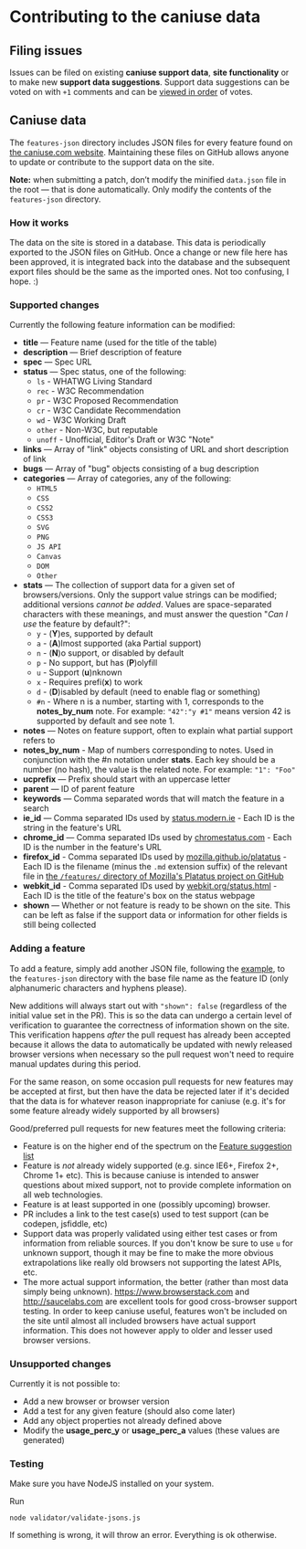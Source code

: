 # Contributing to the caniuse data

## Filing issues

Issues can be filed on existing **caniuse support data**, **site functionality** or to make new **support data suggestions**. Support data suggestions can be voted on with `+1` comments and can be [viewed in order](http://caniuse.com/issue-list) of votes.

## Caniuse data

The `features-json` directory includes JSON files for every feature found on [the caniuse.com website](http://caniuse.com/).
Maintaining these files on GitHub allows anyone to update or contribute to the support data on the site.

**Note:** when submitting a patch, don’t modify the minified `data.json` file in the root — that is done automatically. Only modify the contents of the `features-json` directory.

### How it works

The data on the site is stored in a database.
This data is periodically exported to the JSON files on GitHub.
Once a change or new file here has been approved, it is integrated back into the database
and the subsequent export files should be the same as the imported ones.
Not too confusing, I hope. :)

### Supported changes

Currently the following feature information can be modified:
* **title** — Feature name (used for the title of the table)
* **description** — Brief description of feature
* **spec** — Spec URL
* **status** — Spec status, one of the following:
	* `ls` - WHATWG Living Standard
	* `rec` - W3C Recommendation
	* `pr` - W3C Proposed Recommendation
	* `cr` - W3C Candidate Recommendation
	* `wd` - W3C Working Draft
	* `other` - Non-W3C, but reputable
	* `unoff` - Unofficial, Editor's Draft or W3C "Note"
* **links** — Array of "link" objects consisting of URL and short description of link
* **bugs** — Array of "bug" objects consisting of a bug description
* **categories** — Array of categories, any of the following:
	* `HTML5`
	* `CSS`
	* `CSS2`
	* `CSS3`
	* `SVG`
	* `PNG`
	* `JS API`
	* `Canvas`
	* `DOM`
	* `Other`
* **stats** — The collection of support data for a given set of browsers/versions. Only the support value strings can be modified; additional versions *cannot be added*. Values are space-separated characters with these meanings, and must answer the question "*Can I use* the feature by default?":
	* `y` - (**Y**)es, supported by default
	* `a` - (**A**)lmost supported (aka Partial support)
	* `n` - (**N**)o support, or disabled by default
	* `p` - No support, but has (**P**)olyfill
	* `u` - Support (**u**)nknown
	* `x` - Requires prefi(**x**) to work
	* `d` - (**D**)isabled by default (need to enable flag or something)
	* `#n` - Where n is a number, starting with 1, corresponds to the **notes_by_num** note.  For example: `"42":"y #1"` means version 42 is supported by default and see note 1.
* **notes** — Notes on feature support, often to explain what partial support refers to
* **notes_by_num** - Map of numbers corresponding to notes. Used in conjunction with the #n notation under **stats**. Each key should be a number (no hash), the value is the related note. For example: `"1": "Foo"`
* **ucprefix** — Prefix should start with an uppercase letter
* **parent** — ID of parent feature
* **keywords** — Comma separated words that will match the feature in a search
* **ie_id** — Comma separated IDs used by [status.modern.ie](http://status.modern.ie) - Each ID is the string in the feature's URL 
* **chrome_id** — Comma separated IDs used by [chromestatus.com](http://chromestatus.com) - Each ID is the number in the feature's URL 
* **firefox_id** - Comma separated IDs used by [mozilla.github.io/platatus](https://mozilla.github.io/platatus/) - Each ID is the filename (minus the `.md` extension suffix) of the relevant file in [the `/features/` directory of Mozilla's Platatus project on GitHub](https://github.com/mozilla/platatus/tree/master/features)
* **webkit_id** - Comma separated IDs used by [webkit.org/status.html](http://www.webkit.org/status.html) - Each ID is the title of the feature's box on the status webpage
* **shown** — Whether or not feature is ready to be shown on the site. This can be left as false if the support data or information for other fields is still being collected

### Adding a feature

To add a feature, simply add another JSON file, following the [example](/sample-data.json), to the `features-json` directory with the base file name as the feature ID (only alphanumeric characters and hyphens please). 

New additions will always start out with `"shown": false` (regardless of the initial value set in the PR). This is so the data can undergo a certain level of verification to guarantee the correctness of information shown on the site. This verification happens *after* the pull request has already been accepted because it allows the data to  automatically be updated with newly released browser versions when necessary so the pull request won't need to require manual updates during this period.

For the same reason, on some occasion pull requests for new features may be accepted at first, but then have the data be rejected later if it's decided that the data is for whatever reason inappropriate for caniuse (e.g. it's for some feature already widely supported by all browsers)

Good/preferred pull requests for new features meet the following criteria:
* Feature is on the higher end of the spectrum on the [Feature suggestion list](http://caniuse.com/issue-list/)
* Feature is *not* already widely supported (e.g. since IE6+, Firefox 2+, Chrome 1+ etc). This is because caniuse is intended to answer questions about mixed support, not to provide complete information on all web technologies. 
* Feature is at least supported in one (possibly upcoming) browser. 
* PR includes a link to the test case(s) used to test support (can be codepen, jsfiddle, etc)
* Support data was properly validated using either test cases or from information from reliable sources. If you don't know be sure to use `u` for unknown support, though it may be fine to make the more obvious extrapolations like really old browsers not supporting the latest APIs, etc.
* The more actual support information, the better (rather than most data simply being `u`nknown). https://www.browserstack.com and http://saucelabs.com are excellent tools for good cross-browser support testing. In order to keep caniuse useful, features won't be included on the site until almost all included browsers have actual support information. This does not however apply to older and lesser used browser versions.

### Unsupported changes

Currently it is not possible to:
* Add a new browser or browser version
* Add a test for any given feature (should also come later)
* Add any object properties not already defined above
* Modify the **usage\_perc\_y** or **usage\_perc\_a** values (these values are generated)

### Testing
Make sure you have NodeJS installed on your system.

Run

`node validator/validate-jsons.js`

If something is wrong, it will throw an error.
Everything is ok otherwise.

